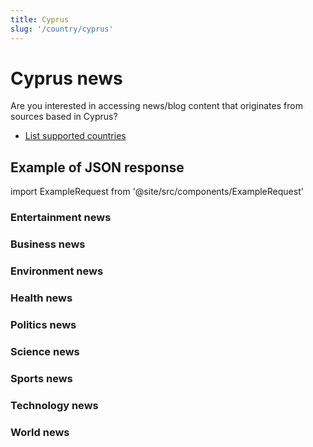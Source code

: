 ```yaml
---
title: Cyprus
slug: '/country/cyprus'
---
```


# Cyprus news

Are you interested in accessing news/blog content that originates from sources based in Cyprus?

- [List supported countries](/get-articles/countries)

## Example of JSON response

import ExampleRequest from '@site/src/components/ExampleRequest'

### Entertainment news
<ExampleRequest url="https://api.apitube.io/v1/news/articles?limit=2&category=news/Arts_and_Entertainment&country=cy"></ExampleRequest>

### Business news
<ExampleRequest url="https://api.apitube.io/v1/news/articles?limit=2&category=news/Business&country=cy"></ExampleRequest>

### Environment news
<ExampleRequest url="https://api.apitube.io/v1/news/articles?limit=2&category=news/Environment&country=cy"></ExampleRequest>

### Health news
<ExampleRequest url="https://api.apitube.io/v1/news/articles?limit=2&category=news/Health&country=cy"></ExampleRequest>

### Politics news
<ExampleRequest url="https://api.apitube.io/v1/news/articles?limit=2&category=news/Politics&country=cy"></ExampleRequest>

### Science news
<ExampleRequest url="https://api.apitube.io/v1/news/articles?limit=2&category=news/Science&country=cy"></ExampleRequest>

### Sports news
<ExampleRequest url="https://api.apitube.io/v1/news/articles?limit=2&category=news/Sports&country=cy"></ExampleRequest>

### Technology news
<ExampleRequest url="https://api.apitube.io/v1/news/articles?limit=2&category=news/Technology&country=cy"></ExampleRequest>

### World news
<ExampleRequest url="https://api.apitube.io/v1/news/articles?limit=2&category=news/World&country=cy"></ExampleRequest>
